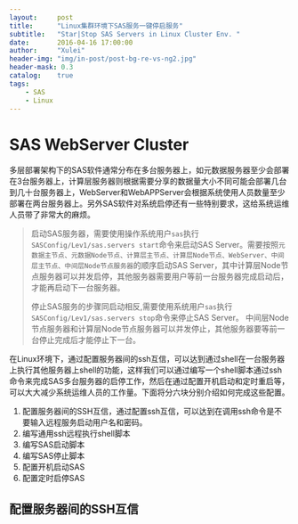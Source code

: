 ```yaml
---
layout:     post
title:      "Linux集群环境下SAS服务一键停启服务"
subtitle:   "Star|Stop SAS Servers in Linux Cluster Env. "
date:       2016-04-16 17:00:00
author:     "Xulei"
header-img: "img/in-post/post-bg-re-vs-ng2.jpg"
header-mask: 0.3
catalog:    true
tags:
    - SAS
    - Linux
---
```


# SAS WebServer Cluster

多层部署架构下的SAS软件通常分布在多台服务器上，如元数据服务器至少会部署在3台服务器上，计算层服务器则根据需要分享的数据量大小不同可能会部署几台到几十台服务器上，WebServer和WebAPPServer会根据系统使用人员数量至少部署在两台服务器上。另外SAS软件对系统启停还有一些特别要求，这给系统运维人员带了非常大的麻烦。

>
> 启动SAS服务器，需要使用操作系统用户`sas`执行`SASConfig/Lev1/sas.servers start`命令来启动SAS Server。需要按照`元数据主节点、元数据Node节点、计算层主节点、计算层Node节点、WebServer、中间层主节点、中间层Node节点服务器`的顺序启动SAS Server，其中计算层Node节点服务器可以并发启停，其他服务器需要用户等前一台服务器完成启动后，才能再启动下一台服务器。
> 
> 停止SAS服务的步骤同启动相反,需要使用系统用户`sas`执行`SASConfig/Lev1/sas.servers stop`命令来停止SAS Server。 中间层Node节点服务器和计算层Node节点服务器可以并发停止，其他服务器要等前一台停止完成后才能停止下一台。

在Linux环境下，通过配置服务器间的ssh互信，可以达到通过shell在一台服务器上执行其他服务器上shell的功能，这样我们可以通过编写一个shell脚本通过ssh命令来完成SAS多台服务器的启停工作，然后在通过配置开机启动和定时重启等，可以大大减少系统运维人员的工作量。下面将分六块分别介绍如何完成这些配置。

1. 配置服务器间的SSH互信，通过配置ssh互信，可以达到在调用ssh命令是不要输入远程服务启动用户名和密码。
2. 编写通用ssh远程执行shell脚本
3. 编写SAS启动脚本
4. 编写SAS停止脚本
5. 配置开机启动SAS
6. 配置定时启停SAS

## 配置服务器间的SSH互信

